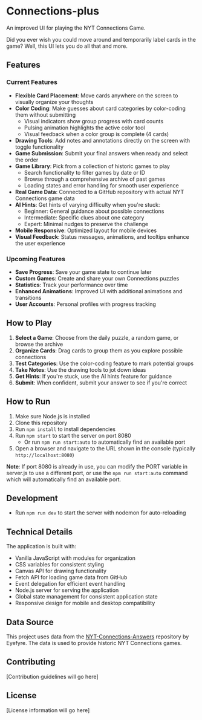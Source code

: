 # Connections-plus
An improved UI for playing the NYT Connections Game.

Did you ever wish you could move around and temporarily label cards in the game? Well, this UI lets you do all that and more.

## Features

### Current Features
- **Flexible Card Placement**: Move cards anywhere on the screen to visually organize your thoughts
- **Color Coding**: Make guesses about card categories by color-coding them without submitting
  - Visual indicators show group progress with card counts
  - Pulsing animation highlights the active color tool
  - Visual feedback when a color group is complete (4 cards)
- **Drawing Tools**: Add notes and annotations directly on the screen with toggle functionality
- **Game Submission**: Submit your final answers when ready and select the order
- **Game Library**: Pick from a collection of historic games to play
  - Search functionality to filter games by date or ID
  - Browse through a comprehensive archive of past games
  - Loading states and error handling for smooth user experience
- **Real Game Data**: Connected to a GitHub repository with actual NYT Connections game data
- **AI Hints**: Get hints of varying difficulty when you're stuck:
  - Beginner: General guidance about possible connections
  - Intermediate: Specific clues about one category
  - Expert: Minimal nudges to preserve the challenge
- **Mobile Responsive**: Optimized layout for mobile devices
- **Visual Feedback**: Status messages, animations, and tooltips enhance the user experience

### Upcoming Features
- **Save Progress**: Save your game state to continue later
- **Custom Games**: Create and share your own Connections puzzles
- **Statistics**: Track your performance over time
- **Enhanced Animations**: Improved UI with additional animations and transitions
- **User Accounts**: Personal profiles with progress tracking

## How to Play

1. **Select a Game**: Choose from the daily puzzle, a random game, or browse the archive
2. **Organize Cards**: Drag cards to group them as you explore possible connections
3. **Test Categories**: Use the color-coding feature to mark potential groups
4. **Take Notes**: Use the drawing tools to jot down ideas
5. **Get Hints**: If you're stuck, use the AI hints feature for guidance
6. **Submit**: When confident, submit your answer to see if you're correct

## How to Run

1. Make sure Node.js is installed
2. Clone this repository
3. Run `npm install` to install dependencies
4. Run `npm start` to start the server on port 8080
   - Or run `npm run start:auto` to automatically find an available port
5. Open a browser and navigate to the URL shown in the console (typically `http://localhost:8080`)

**Note**: If port 8080 is already in use, you can modify the PORT variable in server.js to use a different port, or use the `npm run start:auto` command which will automatically find an available port.

## Development

- Run `npm run dev` to start the server with nodemon for auto-reloading

## Technical Details

The application is built with:
- Vanilla JavaScript with modules for organization
- CSS variables for consistent styling
- Canvas API for drawing functionality
- Fetch API for loading game data from GitHub
- Event delegation for efficient event handling
- Node.js server for serving the application
- Global state management for consistent application state
- Responsive design for mobile and desktop compatibility

## Data Source

This project uses data from the [NYT-Connections-Answers](https://github.com/Eyefyre/NYT-Connections-Answers) repository by Eyefyre. The data is used to provide historic NYT Connections games.

## Contributing

[Contribution guidelines will go here]

## License

[License information will go here]